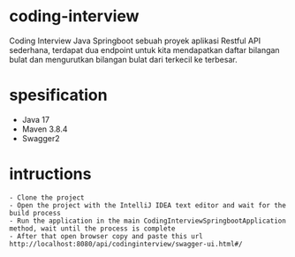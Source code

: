 # coding-interview
Coding Interview Java Springboot
sebuah proyek aplikasi Restful API sederhana, terdapat dua endpoint untuk kita mendapatkan daftar bilangan bulat dan mengurutkan bilangan bulat dari terkecil ke terbesar.

# spesification
  - Java 17
  - Maven 3.8.4
  - Swagger2
  
# intructions
	- Clone the project
	- Open the project with the IntelliJ IDEA text editor and wait for the build process
	- Run the application in the main CodingInterviewSpringbootApplication method, wait until the process is complete
	- After that open browser copy and paste this url http://localhost:8080/api/codinginterview/swagger-ui.html#/
